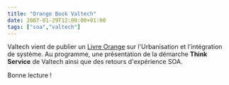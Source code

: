 ```yaml
---
title: "Orange Book Valtech"
date: 2007-01-29T12:00:00+01:00
tags: ["soa","valtech"]
---
```


Valtech vient de publier un <a href="http://www.valtech.fr/fr/index/it.html">Livre Orange</a> sur l'Urbanisation et l'intégration de système. Au programme, une présentation de la démarche <strong>Think Service</strong> de Valtech ainsi que des retours d'expérience SOA.

Bonne lecture !
